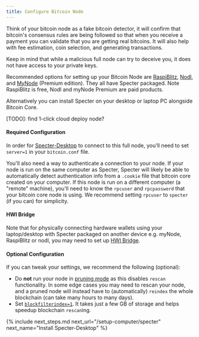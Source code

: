 ```yaml
---
title: Configure Bitcoin Node
---
```


Think of your bitcoin node as a fake bitcoin detector, it will confirm that bitcoin's consensus rules are being followed so that when you receive a payment you can validate that you are getting real bitcoins. It will also help with fee estimation, coin selection, and generating transactions.

Keep in mind that while a malicious full node can try to deceive you, it does not have access to your private keys.

Recommended options for setting up your Bitcoin Node are [RaspiBlitz](https://shop.fulmo.org/raspiblitz/), [Nodl](https://www.nodl.it/), and [MyNode](https://mynodebtc.com/) (Premium edition).
They all have Specter packaged. Note RaspiBlitz is free, Nodl and myNode Premium are paid products. 

Alternatively you can install Specter on your desktop or laptop PC alongside Bitcoin Core. 

[TODO]: find 1-click cloud deploy node?

#### Required Configuration
In order for [Specter-Desktop](/install-specter) to connect to this full node, you'll need to set `server=1` in your `bitcoin.conf` file.

You'll also need a way to authenticate a connection to your node.
If your node is run on the same computer as Specter, Specter will likely be able to automatically detect authentication info from a `.cookie` file that bitcoin core created on your computer.
If this node is run on a different computer (a "remote" machine), you'll need to know the `rpcuser` and `rpcpassword` that your bitcoin core node is using.
We recommend setting `rpcuser` to `specter` (if you can) for simplicity.

#### HWI Bridge
Note that for physically connecting hardware wallets using your laptop/desktop with Specter packaged on another device e.g. myNode, RaspiBlitz or nodl, you may need to set up [HWI Bridge](https://github.com/cryptoadvance/specter-desktop/blob/master/docs/hwibridge.md). 

#### Optional Configuration
If you can tweak your settings, we recommend the following (optional):
* Do **not** run your node in [pruning mode](https://bitcoin.org/en/full-node#reduce-storage) as this disables `rescan` functionality.
In some edge cases you may need to rescan your node, and a pruned node will instead have to (automatically) `reindex` the whole blockchain (can take many hours to many days).
* Set [`blockfilterindex=1`](https://bitcoin.org/en/release/v0.19.0.1).
It takes just a few GB of storage and helps speedup blockchain `rescan`ing.


{% include next_steps.md next_url="/setup-computer/specter" next_name="Install Specter-Desktop" %}
